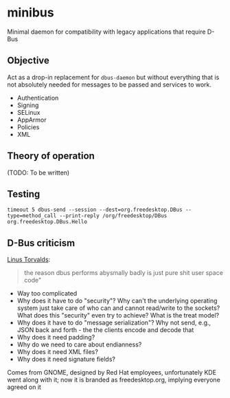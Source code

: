 # minibus

Minimal daemon for compatibility with legacy applications that require D-Bus

## Objective

Act as a drop-in replacement for `dbus-daemon` but without everything that is not absolutely needed for messages to be passed and services to work.

* Authentication
* Signing
* SELinux
* AppArmor
* Policies
* XML

## Theory of operation

(TODO: To be written)

## Testing

```
timeout 5 dbus-send --session --dest=org.freedesktop.DBus --type=method_call --print-reply /org/freedesktop/DBus org.freedesktop.DBus.Hello
```

## D-Bus criticism

[Linus Torvalds](https://lkml.iu.edu/hypermail/linux/kernel/1506.2/05492.html):  

> the reason dbus performs abysmally badly is just pure shit user space code"

* Way too complicated
* Why does it have to do "security"? Why can't the underlying operating system just take care of who can and cannot read/write to the sockets? What does this "security" even try to achieve? What is the treat model?
* Why does it have to do "message serialization"? Why not send, e.g., JSON back and forth - the the clients encode and decode that
* Why does it need padding?
* Why do we need to care about endianness?
* Why does it need XML files?
* Why does it need signature fields?

Comes from GNOME, designed by Red Hat employees, unfortunately KDE went along with it; now it is branded as freedesktop.org, implying everyone agreed on it